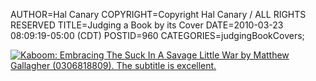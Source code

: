 AUTHOR=Hal Canary
COPYRIGHT=Copyright Hal Canary / ALL RIGHTS RESERVED
TITLE=Judging a Book by its Cover
DATE=2010-03-23 08:09:19-05:00 (CDT)
POSTID=960
CATEGORIES=judgingBookCovers;

[![_Kaboom: Embracing The Suck In A Savage Little War_ by Matthew Gallagher (0306818809).  The subtitle is excellent.](https://halcanary.org/images/524843ea154bbffaee5d12c0b74d1eccde24d29b.jpg "_Kaboom: Embracing The Suck In A Savage Little War_ by Matthew Gallagher (0306818809).  The subtitle is excellent.")](https://halcanary.org/isbn/?0306818809/Kaboom)
